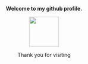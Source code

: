 <p align="center"><strong>Welcome to my github profile.</strong></p>
<p align="center"><img width="80" src="https://github.githubassets.com/images/mona-whisper.gif"></p>
<p align="center">Thank you for visiting</p>
